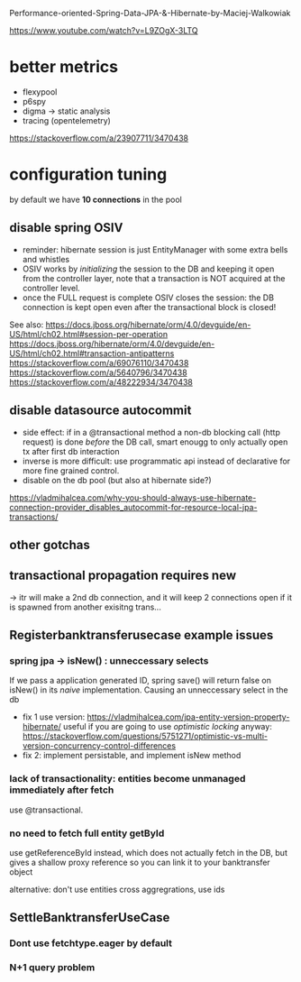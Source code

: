 Performance-oriented-Spring-Data-JPA-&-Hibernate-by-Maciej-Walkowiak

https://www.youtube.com/watch?v=L9ZOgX-3LTQ


# better metrics

- flexypool
- p6spy
- digma -> static analysis
- tracing (opentelemetry)

https://stackoverflow.com/a/23907711/3470438

# configuration tuning

by default we have **10 connections** in the pool 

## disable spring OSIV

- reminder: hibernate session is just EntityManager with some extra bells and whistles
- OSIV works by _initializing_ the session to the DB and keeping it open from the controller layer, note that a transaction is NOT acquired at the controller level.
- once the FULL request is complete OSIV closes the session: the DB connection is kept open even after the transactional block is closed! 


See also: 
https://docs.jboss.org/hibernate/orm/4.0/devguide/en-US/html/ch02.html#session-per-operation
https://docs.jboss.org/hibernate/orm/4.0/devguide/en-US/html/ch02.html#transaction-antipatterns
https://stackoverflow.com/a/69076110/3470438
https://stackoverflow.com/a/5640796/3470438
https://stackoverflow.com/a/48222934/3470438

## disable datasource autocommit

- side effect: if in a @transactional method a non-db blocking call (http request) is done _before_ the DB call, smart enougg to only actually open tx after first db interaction
- inverse is more difficult: use programmatic api instead of declarative for more fine grained control.
- disable on the db pool (but also at hibernate side?)


https://vladmihalcea.com/why-you-should-always-use-hibernate-connection-provider_disables_autocommit-for-resource-local-jpa-transactions/


## other gotchas

## transactional propagation requires new

-> itr will make a 2nd db connection, and it will keep 2 connections open if it is spawned from another exisitng trans...


## Registerbanktransferusecase example issues 

### spring jpa -> isNew() : unneccessary selects

If we pass a application generated ID, spring save() will return false on isNew() in its _naive_ implementation. Causing an unneccessary select in the db

- fix 1 use version: https://vladmihalcea.com/jpa-entity-version-property-hibernate/ 
useful if you are going to use _optimistic locking_ anyway: https://stackoverflow.com/questions/5751271/optimistic-vs-multi-version-concurrency-control-differences
- fix 2: implement persistable, and implement isNew method

### lack of transactionality: entities become unmanaged immediately after fetch
use @transactional.

### no need to fetch full entity getById

use getReferenceById instead, which does not actually fetch in the DB, but gives a shallow proxy reference so you can link it to your banktransfer object

alternative: don't use entities cross aggregrations, use ids

## SettleBanktransferUseCase

### Dont use fetchtype.eager by default

###  N+1 query problem

